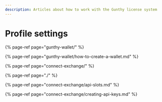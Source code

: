 ```yaml
---
description: Articles about how to work with the Gunthy license system.
---
```


# Profile settings



{% page-ref page="gunthy-wallet/" %}

{% page-ref page="gunthy-wallet/how-to-create-a-wallet.md" %}

{% page-ref page="connect-exchange/" %}

{% page-ref page="./" %}

{% page-ref page="connect-exchange/api-slots.md" %}

{% page-ref page="connect-exchange/creating-api-keys.md" %}

